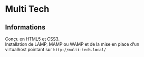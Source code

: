 # Multi Tech

## Informations
Conçu en HTML5 et CSS3.  
Installation de LAMP, MAMP ou WAMP et de la mise en place d'un virtualhost pointant sur `http://multi-tech.local/`